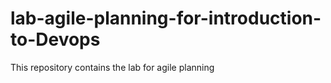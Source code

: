 # lab-agile-planning-for-introduction-to-Devops
This repository contains the lab for agile planning
